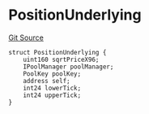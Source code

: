 # PositionUnderlying
[Git Source](https://github.com/ArrakisFinance/arrakis-modular/arrakis-modular/blob/main/src/structs/SUniswapV4.sol)


```solidity
struct PositionUnderlying {
    uint160 sqrtPriceX96;
    IPoolManager poolManager;
    PoolKey poolKey;
    address self;
    int24 lowerTick;
    int24 upperTick;
}
```

